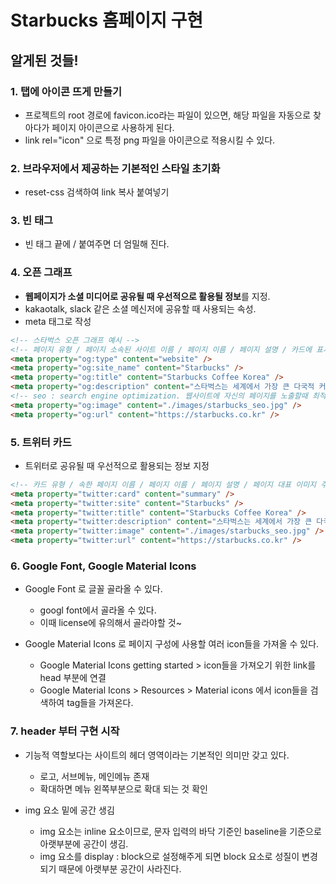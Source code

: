 # Starbucks 홈페이지 구현

## 알게된 것들!

### 1. 탭에 아이콘 뜨게 만들기

- 프로젝트의 root 경로에 favicon.ico라는 파일이 있으면, 해당 파일을 자동으로 찾아다가 페이지 아이콘으로 사용하게 된다.
- link rel="icon" 으로 특정 png 파일을 아이콘으로 적용시킬 수 있다.

### 2. 브라우저에서 제공하는 기본적인 스타일 초기화

- reset-css 검색하여 link 복사 붙여넣기

### 3. 빈 태그

- 빈 태그 끝에 / 붙여주면 더 엄밀해 진다.

### 4. 오픈 그래프

- **웹페이지가 소셜 미디어로 공유될 때 우선적으로 활용될 정보**를 지정.
- kakaotalk, slack 같은 소셜 메신저에 공유할 때 사용되는 속성.
- meta 태그로 작성

```html
<!-- 스타벅스 오픈 그래프 예시 -->
<!-- 페이지 유형 / 페이지 소속된 사이트 이름 / 페이지 이름 / 페이지 설명 / 카드에 표시되는 이미지 / 페이지 주소 -->
<meta property="og:type" content="website" />
<meta property="og:site_name" content="Starbucks" />
<meta property="og:title" content="Starbucks Coffee Korea" />
<meta property="og:description" content="스타벅스는 세계에서 가장 큰 다국적 커피 전문점으로, 64개국에서 총 23,187개의 매점을 운영하고 있습니다." />
<!-- seo : search engine optimization. 웹사이트에 자신의 페이지를 노출할때 최적화를 위한 작업. / 작업해둔 img 쓴 것. -->
<meta property="og:image" content="./images/starbucks_seo.jpg" />
<meta property="og:url" content="https://starbucks.co.kr" />
```

### 5. 트위터 카드

- 트위터로 공유될 때 우선적으로 활용되는 정보 지정

```html
<!-- 카드 유형 / 속한 페이지 이름 / 페이지 이름 / 페이지 설명 / 페이지 대표 이미지 주소 / 페이지 주소 -->
<meta property="twitter:card" content="summary" />
<meta property="twitter:site" content="Starbucks" />
<meta property="twitter:title" content="Starbucks Coffee Korea" />
<meta property="twitter:description" content="스타벅스는 세계에서 가장 큰 다국적 커피 전문점으로, 64개국에서 총 23,187개의 매점을 운영하고 있습니다." />
<meta property="twitter:image" content="./images/starbucks_seo.jpg" />
<meta property="twitter:url" content="https://starbucks.co.kr" />
```

### 6. Google Font, Google Material Icons

- Google Font 로 글꼴 골라올 수 있다.
  - googl font에서 골라올 수 있다.
  - 이때 license에 유의해서 골라야할 것~

- Google Material Icons 로 페이지 구성에 사용할 여러 icon들을 가져올 수 있다.
  - Google Material Icons getting started > icon들을 가져오기 위한 link를 head 부분에 연결
  - Google Material Icons > Resources > Material icons 에서 icon들을 검색하여 tag들을 가져온다.

### 7. header 부터 구현 시작

- 기능적 역할보다는 사이트의 헤더 영역이라는 기본적인 의미만 갖고 있다.
  - 로고, 서브메뉴, 메인메뉴 존재
  - 확대하면 메뉴 왼쪽부분으로 확대 되는 것 확인

- img 요소 밑에 공간 생김
  - img 요소는 inline 요소이므로, 문자 입력의 바닥 기준인 baseline을 기준으로 아랫부분에 공간이 생김.
  - img 요소를 display : block으로 설정해주게 되면 block 요소로 성질이 변경되기 때문에 아랫부분 공간이 사라진다.